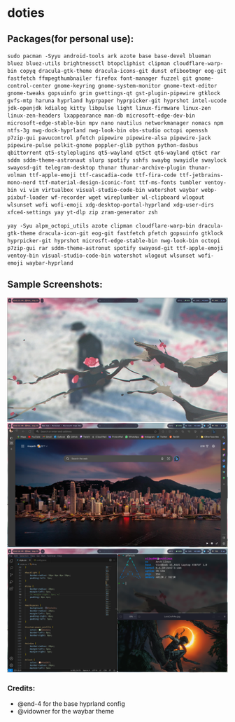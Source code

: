 # doties
## Packages(for personal use):
`
sudo pacman -Syyu android-tools ark azote base base-devel blueman bluez bluez-utils brightnessctl btopcliphist clipman cloudflare-warp-bin copyq dracula-gtk-theme dracula-icons-git dunst efibootmgr eog-git fastfetch ffmpegthumbnailer firefox font-manager fuzzel git gnome-control-center gnome-keyring gnome-system-monitor gnome-text-editor gnome-tweaks gopsuinfo grim gsettings-qt gst-plugin-pipewire gtklock gvfs-mtp haruna hyprland hyprpaper hyprpicker-git hyprshot intel-ucode jdk-openjdk kdialog kitty libpulse light linux-firmware linux-zen linux-zen-headers lxappearance man-db microsoft-edge-dev-bin microsoft-edge-stable-bin mpv nano nautilus networkmanager nomacs npm ntfs-3g nwg-dock-hyprland nwg-look-bin obs-studio octopi openssh p7zip-gui pavucontrol pfetch pipewire pipewire-alsa pipewire-jack pipewire-pulse polkit-gnome poppler-glib python python-dasbus qbittorrent qt5-styleplugins qt5-wayland qt5ct qt6-wayland qt6ct rar sddm sddm-theme-astronaut slurp spotify sshfs swaybg swayidle swaylock swayosd-git telegram-desktop thunar thunar-archive-plugin thunar-volman ttf-apple-emoji ttf-cascadia-code ttf-fira-code ttf-jetbrains-mono-nerd ttf-material-design-iconic-font ttf-ms-fonts tumbler ventoy-bin vi vim virtualbox visual-studio-code-bin watershot waybar webp-pixbuf-loader wf-recorder wget wireplumber wl-clipboard wlogout wlsunset wofi wofi-emoji xdg-desktop-portal-hyprland xdg-user-dirs xfce4-settings yay yt-dlp zip zram-generator zsh
`

`
yay -Syu alpm_octopi_utils azote clipman cloudflare-warp-bin dracula-gtk-theme dracula-icon-git eog-git fastfetch pfetch gopsuinfo gtklock hyprpicker-git hyprshot microsft-edge-stable-bin nwg-look-bin octopi p7zip-gui rar sddm-theme-astronut spotify swayosd-git ttf-apple-emoji ventoy-bin visual-studio-code-bin watershot wlogout wlsunset wofi-emoji waybar-hyprland
`

## Sample Screenshots:

![Image](screenshots/screenshot1.png)
![Image](screenshots/screenshot2.png)
![Image](screenshots/screenshot3.png)

### Credits:
<ul>
    <li>@end-4 for the base hyprland config</li>
    <li>@vidowner for the waybar theme</li>
</ul>
